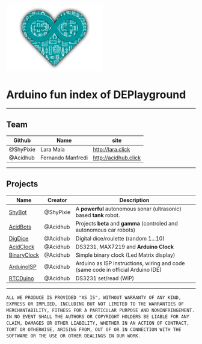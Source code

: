 # ![Arduino](DEPlayground_Arduino.png)
# Arduino fun index of DEPlayground
***
## Team
Github | Name | site
------ | ---- | ----
@ShyPixie | Lara Maia | http://lara.click
@Acidhub | Fernando Manfredi | http://acidhub.click
***
## Projects
Name | Creator | Description
---- | ------- | ----
[ShyBot](../../../ShyBot) | @ShyPixie | A **powerful** autonomous sonar (ultrasonic) based **tank** robot.
[AcidBots](../../../AcidBots) | @Acidhub | Projects **beta** and **gamma** (controled and autonomous car robots)
[DigDice](../../../DigDice) | @Acidhub | Digital dice/roulette (random 1...10)
[AcidClock](../../../AcidClock) | @Acidhub | DS3231, MAX7219 and **Arduino Clock**
[BinaryClock](../../../BinaryClock) | @Acidhub | Simple binary clock (Led Matrix display)
[ArduinoISP](../../../ArduinoISP) | @Acidhub | Arduino as ISP instructions, wiring and code (same code in official Arduino IDE)
[RTCDuino](../../../RTCDuino) | @Acidhub | DS3231 set/read (WIP)
***
```ALL WE PRODUCE IS PROVIDED "AS IS", WITHOUT WARRANTY OF ANY KIND, EXPRESS OR IMPLIED, INCLUDING BUT NOT LIMITED TO THE WARRANTIES OF MERCHANTABILITY, FITNESS FOR A PARTICULAR PURPOSE AND NONINFRINGEMENT. IN NO EVENT SHALL THE AUTHORS OR COPYRIGHT HOLDERS BE LIABLE FOR ANY CLAIM, DAMAGES OR OTHER LIABILITY, WHETHER IN AN ACTION OF CONTRACT, TORT OR OTHERWISE, ARISING FROM, OUT OF OR IN CONNECTION WITH THE SOFTWARE OR THE USE OR OTHER DEALINGS IN OUR WORK.```
